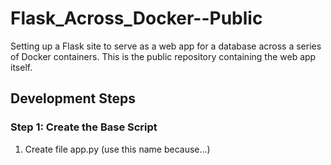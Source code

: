 # Flask_Across_Docker--Public
Setting up a Flask site to serve as a web app for a database across a series of Docker containers. This is the public repository containing the web app itself.

## Development Steps

### Step 1: Create the Base Script
1. Create file app.py (use this name because...)